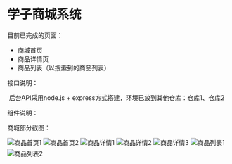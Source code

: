 # 学子商城系统

目前已完成的页面：

* 商城首页
* 商品详情页
* 商品列表（以搜索到的商品列表）

接口说明：

​	后台API采用node.js + express方式搭建，环境已放到其他仓库：<a href="https://github.com/AsamiOgawa/xz_shopping" style="text-decoration: none;">仓库1</a>、<a href="https://gitee.com/valentina__nappi/xz_shopping" style="text-decoration: none;">仓库2</a>

组件说明：


商城部分截图：

<img src="https://s1.ax1x.com/2020/09/18/w4IV2t.png" alt="商品首页1" title="商品首页1" style="margin-bottom: 5px" />
<img src="https://s1.ax1x.com/2020/09/18/w4IAPA.png" alt="商品首页2" title="商品首页2" style="margin-bottom: 5px" />
<img src="https://s1.ax1x.com/2020/09/18/w4IiUH.png" alt="商品详情1" title="商品详情1" style="margin-bottom: 5px" />
<img src="https://s1.ax1x.com/2020/09/18/w4Inr8.png" alt="商品详情2" title="商品详情2" style="margin-bottom: 5px" />
<img src="https://s1.ax1x.com/2020/09/18/w4IZxP.png" alt="商品详情3" title="商品详情3" style="margin-bottom: 5px" />
<img src="https://s1.ax1x.com/2020/09/18/w4ImKf.png" alt="商品列表1" title="商品列表1" style="margin-bottom: 5px" />
<img src="https://s1.ax1x.com/2020/09/18/w4IQaQ.png" alt="商品列表2" title="商品列表2" style="margin-bottom: 5px" />
